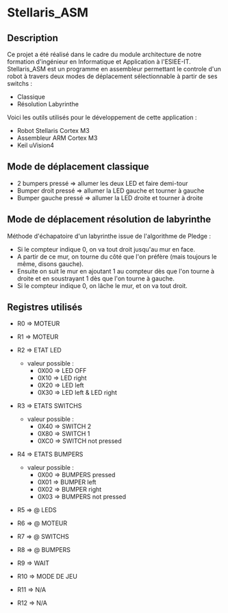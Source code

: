 Stellaris_ASM
==============================================================

Description
--------------------------------------------------------------

Ce projet a été réalisé dans le cadre du module architecture de notre formation d'ingénieur en Informatique et Application à l'ESIEE-IT. Stellaris_ASM est un programme en assembleur permettant le controle d'un robot à travers deux modes de déplacement sélectionnable à partir de ses switchs :

* Classique
* Résolution Labyrinthe

Voici les outils utilisés pour le développement de cette application :

* Robot Stellaris Cortex M3
* Assembleur ARM Cortex M3
* Keil uVision4

Mode de déplacement classique
--------------------------------------------------------------

* 2 bumpers pressé => allumer les deux LED et faire demi-tour
* Bumper droit pressé => allumer la LED gauche et tourner à gauche
* Bumper gauche pressé => allumer la LED droite et tourner à droite

Mode de déplacement résolution de labyrinthe
--------------------------------------------------------------

Méthode d'échapatoire d'un labyrinthe issue de l'algorithme de Pledge :

* Si le compteur indique 0, on va tout droit jusqu'au mur en face.
* A partir de ce mur, on tourne du côté que l'on préfère (mais toujours le même, disons gauche).
* Ensuite on suit le mur en ajoutant 1 au compteur dès que l'on tourne à droite et en soustrayant 1 dès que l'on tourne à gauche.
* Si le compteur indique 0, on lâche le mur, et on va tout droit.

Registres utilisés
--------------------------------------------------------------

* R0 => MOTEUR

* R1 => MOTEUR

* R2 => ETAT LED
  * valeur possible :
    * 0X00 => LED OFF
    * 0X10 => LED right
    * 0X20 => LED left
    * 0X30 => LED left & LED right

* R3 => ETATS SWITCHS
  * valeur possible :
    * 0X40 => SWITCH 2
    * 0X80 => SWITCH 1
    * 0XC0 => SWITCH not pressed

* R4 => ETATS BUMPERS
  * valeur possible :
    * 0X00 => BUMPERS pressed
    * 0X01 => BUMPER left
    * 0X02 => BUMPER right
    * 0X03 => BUMPERS not pressed

* R5 => @ LEDS

* R6 => @ MOTEUR

* R7 => @ SWITCHS
  
* R8 => @ BUMPERS

* R9 => WAIT

* R10 => MODE DE JEU

* R11 =>  N/A

* R12 =>  N/A
